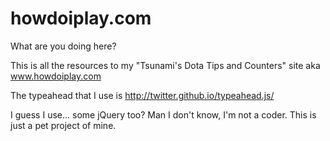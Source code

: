 # howdoiplay.com

What are you doing here?

This is all the resources to my "Tsunami's Dota Tips and Counters" site aka www.howdoiplay.com

The typeahead that I use is http://twitter.github.io/typeahead.js/

I guess I use... some jQuery too? Man I don't know, I'm not a coder. This is just a pet project of mine.
